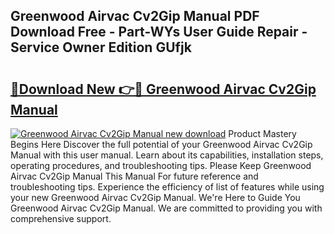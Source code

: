 ## Greenwood Airvac Cv2Gip Manual PDF Download Free - Part-WYs User Guide Repair - Service Owner Edition GUfjk

# <h2><a href="http://cf2159.oget.top/?id=Greenwood+Airvac+Cv2Gip+Manual">🔗Download New 👉🔴 Greenwood Airvac Cv2Gip Manual</a></h2>

[![Greenwood Airvac Cv2Gip Manual new download](https://i.imgur.com/5g1atiW.png)](http://cf2159.oget.top/?id=Greenwood+Airvac+Cv2Gip+Manual)
Product Mastery Begins Here Discover the full potential of your Greenwood Airvac Cv2Gip Manual with this user manual. Learn about its capabilities, installation steps, operating procedures, and troubleshooting tips. Please Keep Greenwood Airvac Cv2Gip Manual This Manual For future reference and troubleshooting tips. Experience the efficiency of list of features while using your new Greenwood Airvac Cv2Gip Manual. We're Here to Guide You Greenwood Airvac Cv2Gip Manual. We are committed to providing you with comprehensive support.
